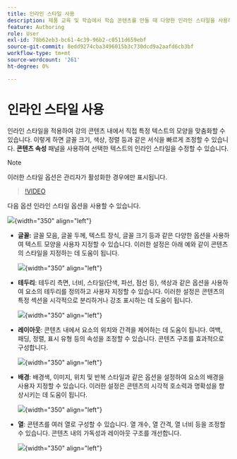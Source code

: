 ```yaml
---
title: 인라인 스타일 사용
description: 제품 교육 및 학습에서 학습 콘텐츠를 만들 때 다양한 인라인 스타일을 사용하는 방법에 대해 알아봅니다
feature: Authoring
role: User
exl-id: 78b62eb3-bc61-4c39-96b2-c0511d659ebf
source-git-commit: 8edd9274cba3496015b3c730dcd9a2aafd6cb3bf
workflow-type: tm+mt
source-wordcount: '261'
ht-degree: 0%

---
```


# 인라인 스타일 사용

인라인 스타일을 적용하여 강의 콘텐츠 내에서 직접 특정 텍스트의 모양을 맞춤화할 수 있습니다. 이렇게 하면 글꼴 크기, 색상, 정렬 등과 같은 서식을 빠르게 조정할 수 있습니다. **콘텐츠 속성** 패널을 사용하여 선택한 텍스트의 인라인 스타일을 수정할 수 있습니다.

>[!NOTE]
>
> 이러한 스타일 옵션은 관리자가 활성화한 경우에만 표시됩니다.


>[!VIDEO](https://video.tv.adobe.com/v/3469533/aem-guides-learning-content)


다음 옵션 인라인 스타일 옵션을 사용할 수 있습니다.

![](assets/content-properties-learning-content.png){width="350" align="left"}


- **글꼴:** 글꼴 모음, 글꼴 두께, 텍스트 장식, 글꼴 크기 등과 같은 다양한 옵션을 사용하여 텍스트 모양을 사용자 지정할 수 있습니다. 이러한 설정은 아래 예와 같이 콘텐츠의 스타일을 지정하는 데 도움이 됩니다.

  ![](assets/font-learning-content.png){width="350" align="left"}

- **테두리**: 테두리 측면, 너비, 스타일(단색, 파선, 점선 등), 색상과 같은 옵션을 사용하여 요소의 테두리를 정의하고 사용자 지정할 수 있습니다. 이러한 설정은 콘텐츠의 특정 섹션을 시각적으로 분리하거나 강조 표시하는 데 도움이 됩니다.

  ![](assets/border-learning-content.png){width="350" align="left"}

- **레이아웃**: 콘텐츠 내에서 요소의 위치와 간격을 제어하는 데 도움이 됩니다. 여백, 패딩, 정렬, 표시 유형 등의 속성을 조정할 수 있습니다. 콘텐츠 구조를 효과적으로 구성합니다.

  ![](assets/layout-learning-content.png){width="350" align="left"}

- **배경**: 배경색, 이미지, 위치 및 반복 스타일과 같은 옵션을 설정하여 요소의 배경을 사용자 지정할 수 있습니다. 이러한 설정은 콘텐츠의 시각적 호소력과 명확성을 향상시키는 데 도움이 됩니다.

  ![](assets/background-learning-content.png){width="350" align="left"}

- **열**: 콘텐츠를 여러 열로 구성할 수 있습니다. 열 개수, 열 간격, 열 너비 등을 조정할 수 있습니다. 콘텐츠 내의 가독성과 레이아웃 구조를 개선합니다.

  ![](assets/column-learning-content.png){width="350" align="left"}
